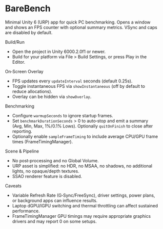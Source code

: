 BareBench
=========

Minimal Unity 6 (URP) app for quick PC benchmarking. Opens a window and shows an FPS counter with optional summary metrics. VSync and caps are disabled by default.

Build/Run
- Open the project in Unity 6000.2.0f1 or newer.
- Build for your platform via File > Build Settings, or press Play in the Editor.

On‑Screen Overlay
- FPS updates every `updateInterval` seconds (default 0.25s).
- Toggle instantaneous FPS via `showInstantaneous` (off by default to reduce allocations).
- Overlay can be hidden via `showOverlay`.

Benchmarking
- Configure `warmupSeconds` to ignore startup frames.
- Set `benchmarkDurationSeconds` > 0 to auto‑stop and emit a summary (Avg, Min, Max, 1%/0.1% Lows). Optionally `quitOnFinish` to close after reporting.
- Optionally enable `sampleFrameTiming` to include average CPU/GPU frame times (FrameTimingManager).

Scene & Pipeline
- No post‑processing and no Global Volume.
- URP asset is simplified: no HDR, no MSAA, no shadows, no additional lights, no opaque/depth textures.
- SSAO renderer feature is disabled.

Caveats
- Variable Refresh Rate (G‑Sync/FreeSync), driver settings, power plans, or background apps can influence results.
- Laptop dGPU/IGPU switching and thermal throttling can affect sustained performance.
- FrameTimingManager GPU timings may require appropriate graphics drivers and may report 0 on some setups.

